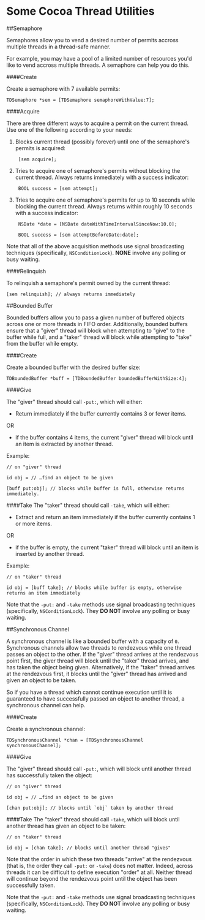 Some Cocoa Thread Utilities
===========

##Semaphore

Semaphores allow you to vend a desired number of permits accross multiple threads in a thread-safe manner. 

For example, you may have a pool of a limited number of resources you'd like to vend accross multiple threads. A semaphore can help you do this.

####Create

Create a semaphore with 7 available permits:

    TDSemaphore *sem = [TDSemaphore semaphoreWithValue:7];

####Acquire

There are three different ways to acquire a permit on the current thread. Use one of the following according to your needs:

1. Blocks current thread (possibly forever) until one of the semaphore's permits is acquired:

        [sem acquire];

1. Tries to acquire one of semaphore's permits without blocking the current thread. Always returns immediately with a success indicator:

        BOOL success = [sem attempt];

1. Tries to acquire one of semaphore's permits for up to 10 seconds while blocking the current thread. Always returns within roughly 10 seconds with a success indicator:

        NSDate *date = [NSDate dateWithTimeIntervalSinceNow:10.0];
        
        BOOL success = [sem attemptBeforeDate:date];

Note that all of the above acquisition methods use signal broadcasting techniques (specifically, `NSConditionLock`). **NONE** involve any polling or busy waiting. 

####Relinquish

To relinquish a semaphore's permit owned by the current thread:

    [sem relinquish]; // always returns immediately

##Bounded Buffer

Bounded buffers allow you to pass a given number of buffered objects across one or more threads in FIFO order. Additionally, bounded buffers ensure that a "giver" thread will block when attempting to "give" to the buffer while full, and a "taker" thread will block while attempting to "take" from the buffer while empty.

####Create

Create a bounded buffer with the desired buffer size:

    TDBoundedBuffer *buff = [TDBoundedBuffer boundedBufferWithSize:4];

####Give

The "giver" thread should call `-put:`, which will either:

* Return immediately if the buffer currently contains 3 or fewer items.

OR

* if the buffer contains 4 items, the current "giver" thread will block until an item is extracted by another thread.

Example:

    // on "giver" thread
    
    id obj = // …find an object to be given
    
    [buff put:obj]; // blocks while buffer is full, otherwise returns immediately.

####Take
The "taker" thread should call `-take`, which will either:

* Extract and return an item immediately if the buffer currently contains 1 or more items.

OR

* if the buffer is empty, the current "taker" thread will block until an item is inserted by another thread.

Example:

    // on "taker" thread
    
    id obj = [buff take]; // blocks while buffer is empty, otherwise returns an item immediately

Note that the  `-put:` and `-take` methods use signal broadcasting techniques (specifically, `NSConditionLock`). They **DO NOT** involve any polling or busy waiting. 

##Synchronous Channel

A synchronous channel is like a bounded buffer with a capacity of `0`. Synchronous channels allow two threads to rendezvous while one thread passes an object to the other. If the "giver" thread arrives at the rendezvous point first, the giver thread will block until the "taker" thread arrives, and has taken the object being given. Alternatively, if the "taker" thread arrives at the rendezvous first, it blocks until the "giver" thread has arrived and given an object to be taken.

So if you have a thread which cannot continue execution until it is guaranteed to have successfully passed an object to another thread, a synchronous channel can help.

####Create

Create a synchronous channel:

    TDSynchronousChannel *chan = [TDSynchronousChannel synchronousChannel];

####Give

The "giver" thread should call `-put:`, which will block until another thread has successfully taken the object:

    // on "giver" thread
    
    id obj = // …find an object to be given
    
    [chan put:obj]; // blocks until `obj` taken by another thread

####Take
The "taker" thread should call `-take`, which will block until another thread has given an object to be taken:

    // on "taker" thread
    
    id obj = [chan take]; // blocks until another thread "gives"    

Note that the order in which these two threads "arrive" at the rendezvous (that is, the order they call `-put:` or `-take`) does not matter. Indeed, across threads it can be difficult to define execution "order" at all. Neither thread will continue beyond the rendezvous point until the object has been successfully taken.

Note that the  `-put:` and `-take` methods use signal broadcasting techniques (specifically, `NSConditionLock`). They **DO NOT** involve any polling or busy waiting. 
